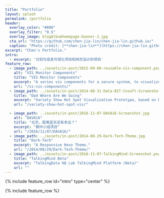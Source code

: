 ```yaml
---
title: "Portfolio"
layout: splash
permalink: /portfolio
header:
  overlay_color: "#000"
  overlay_filter: "0.5"
  overlay_image: blogAlbumhomepage-banner-1.jpg
  cta_url: "https://github.com/chen-jia-lin/chen-jia-lin.github.io/"
  caption: "Photo credit: [**chen-jia-lin**](https://chen-jia-lin.github.io/)"
excerpt: "Chen's Portfolio."
intro: 
  - excerpt: '分别为信息可视化项目和网页设计的项目'
feature_row:
  - image_path: ../assets/in-post/2015-09-08-reusable-vis-component.png
    alt: "VIS Monitor Components"
    title: "VIS Monitor Components"
    excerpt: "A series vis components for a secure system, to visualize system's monitoring data."
    url: "/ss-vis-components/"
  - image_path: ../assets/in-post/2014-08-31-Data-BIT-Cnsoft-Screenshot.png
    title: "Dad Where Are We Going"
    excerpt: "Variety Show Hot Spot Visualization Prototype, based on Dad Where Are We Going"
    url: "/variety-show-hot-spot-vis/"

  - image_path: ../assets/in-post/2016-11-07-DAVA16-Screenshot.jpg
    alt: "DAVA16"
    title: "北京，距离蓝天还有多远？"
    excerpt: "期中小组项目"
    url: "/2016/11/07/DAVA16/"
  - image_path: ../assets/in-post/2014-08-29-Dark-Tech-Theme.jpg
    title: "Dark-Tech"
    excerpt: "A Responsive Hexo Theme."
    url: "/2014/08/29/Dark-Tech-Theme/"
  - image_path: ../assets/in-post/2016-11-07-TalkingMind-Screenshot.png
    title: "TalkingMind Beta"
    excerpt: "TalkingData HQ Lab TalkingMind Platform (Beta)"
    url: ""
---
```


{% include feature_row id="intro" type="center" %}

{% include feature_row %}
